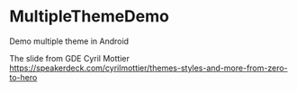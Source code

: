 # MultipleThemeDemo
Demo multiple theme in Android

The slide from GDE Cyril Mottier https://speakerdeck.com/cyrilmottier/themes-styles-and-more-from-zero-to-hero
